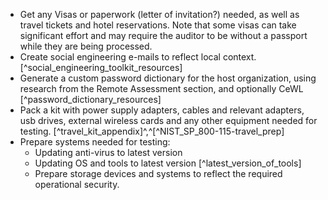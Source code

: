  * Get any Visas or paperwork (letter of invitation?) needed, as well as travel tickets and hotel reservations. Note that some visas can take significant effort and may require the auditor to be without a passport while they are being processed.
 * Create social engineering e-mails to reflect local context. [^social_engineering_toolkit_resources]
 * Generate a custom password dictionary for the host organization, using research from the Remote Assessment section, and optionally CeWL  [^password_dictionary_resources]
 * Pack a kit with power supply adapters, cables and relevant adapters, usb drives, external wireless cards and any other equipment needed for testing. [^travel_kit_appendix]^,^[^NIST_SP_800-115-travel_prep]
 * Prepare systems needed for testing:
   * Updating anti-virus to latest version
   * Updating OS and tools to latest version [^latest_version_of_tools]
   * Prepare storage devices and systems to reflect the required operational security.

